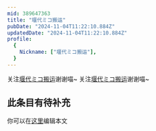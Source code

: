 ```yaml
---
mid: 389647363
title: "堰代ミコ搬运"
pubDate: "2024-11-04T11:22:10.884Z"
updatedDate: "2024-11-04T11:22:10.884Z"
profile:
  {
    Nickname: ["堰代ミコ搬运"],
  }
---
```


关注[堰代ミコ搬运](https://space.bilibili.com/389647363)谢谢喵~ 关注[堰代ミコ搬运](https://space.bilibili.com/389647363)谢谢喵~

## 此条目有待补充
你可以在[这里](https://github.com/Yuhanawa/VTuber.ICU-Content/edit/master/v/堰代ミコ搬运/index.md)编辑本文
